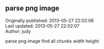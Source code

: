 ## parse png image  
Originally published: 2013-05-27 22:02:06  
Last updated: 2013-05-27 22:02:07  
Author: judy   
  
parse png image find all chunks width height